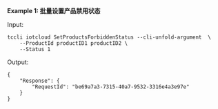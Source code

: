 **Example 1: 批量设置产品禁用状态**



Input: 

```
tccli iotcloud SetProductsForbiddenStatus --cli-unfold-argument  \
    --ProductId productID1 productID2 \
    --Status 1
```

Output: 
```
{
    "Response": {
        "RequestId": "be69a7a3-7315-40a7-9532-3316e4a3e97e"
    }
}
```

